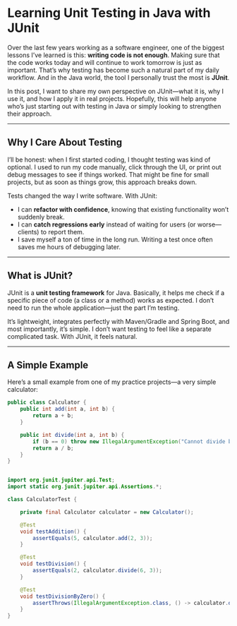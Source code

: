 # Learning Unit Testing in Java with JUnit

Over the last few years working as a software engineer, one of the biggest lessons I’ve learned is this: **writing code is not enough**. Making sure that the code works today and will continue to work tomorrow is just as important. That’s why testing has become such a natural part of my daily workflow. And in the Java world, the tool I personally trust the most is **JUnit**.

In this post, I want to share my own perspective on JUnit—what it is, why I use it, and how I apply it in real projects. Hopefully, this will help anyone who’s just starting out with testing in Java or simply looking to strengthen their approach.

---

## Why I Care About Testing

I’ll be honest: when I first started coding, I thought testing was kind of optional. I used to run my code manually, click through the UI, or print out debug messages to see if things worked. That might be fine for small projects, but as soon as things grow, this approach breaks down.

Tests changed the way I write software. With JUnit:

- I can **refactor with confidence**, knowing that existing functionality won’t suddenly break.
- I can **catch regressions early** instead of waiting for users (or worse—clients) to report them.
- I save myself a ton of time in the long run. Writing a test once often saves me hours of debugging later.

---

## What is JUnit?

JUnit is a **unit testing framework** for Java. Basically, it helps me check if a specific piece of code (a class or a method) works as expected. I don’t need to run the whole application—just the part I’m testing.

It’s lightweight, integrates perfectly with Maven/Gradle and Spring Boot, and most importantly, it’s simple. I don’t want testing to feel like a separate complicated task. With JUnit, it feels natural.

---

## A Simple Example

Here’s a small example from one of my practice projects—a very simple calculator:

```java
public class Calculator {
    public int add(int a, int b) {
        return a + b;
    }

    public int divide(int a, int b) {
        if (b == 0) throw new IllegalArgumentException("Cannot divide by zero!");
        return a / b;
    }
}


import org.junit.jupiter.api.Test;
import static org.junit.jupiter.api.Assertions.*;

class CalculatorTest {

    private final Calculator calculator = new Calculator();

    @Test
    void testAddition() {
        assertEquals(5, calculator.add(2, 3));
    }

    @Test
    void testDivision() {
        assertEquals(2, calculator.divide(6, 3));
    }

    @Test
    void testDivisionByZero() {
        assertThrows(IllegalArgumentException.class, () -> calculator.divide(10, 0));
    }
}

```
